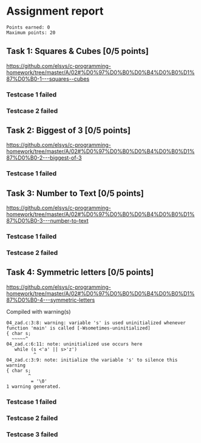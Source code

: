 # Assignment report
```
Points earned: 0
Maximum points: 20
```

## Task 1: Squares & Cubes [0/5 points]
https://github.com/elsys/c-programming-homework/tree/master/A/02#%D0%97%D0%B0%D0%B4%D0%B0%D1%87%D0%B0-1---squares--cubes

### Testcase 1 failed
### Testcase 2 failed

## Task 2: Biggest of 3 [0/5 points]
https://github.com/elsys/c-programming-homework/tree/master/A/02#%D0%97%D0%B0%D0%B4%D0%B0%D1%87%D0%B0-2---biggest-of-3

### Testcase 1 failed

## Task 3: Number to Text [0/5 points]
https://github.com/elsys/c-programming-homework/tree/master/A/02#%D0%97%D0%B0%D0%B4%D0%B0%D1%87%D0%B0-3---number-to-text

### Testcase 1 failed
### Testcase 2 failed

## Task 4: Symmetric letters [0/5 points]
https://github.com/elsys/c-programming-homework/tree/master/A/02#%D0%97%D0%B0%D0%B4%D0%B0%D1%87%D0%B0-4---symmetric-letters

Compiled with warning(s)
```
04_zad.c:3:8: warning: variable 's' is used uninitialized whenever function 'main' is called [-Wsometimes-uninitialized]
{ char s;
  ~~~~~^
04_zad.c:6:11: note: uninitialized use occurs here
   while (s <'a' || s>'z')
          ^
04_zad.c:3:9: note: initialize the variable 's' to silence this warning
{ char s;
        ^
         = '\0'
1 warning generated.

```
### Testcase 1 failed
### Testcase 2 failed
### Testcase 3 failed
